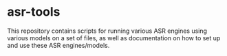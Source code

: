 # asr-tools
This repository contains scripts for running various ASR engines using various models on a set of files, as well as documentation on how to set up and use these ASR engines/models.

